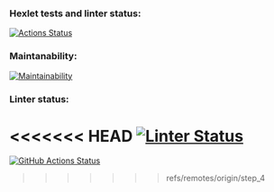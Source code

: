 ### Hexlet tests and linter status:
[![Actions Status](https://github.com/alekseifeniuk/python-project-lvl1/workflows/hexlet-check/badge.svg)](https://github.com/alekseifeniuk/python-project-lvl1/actions)

### Maintanability:
[![Maintainability](https://api.codeclimate.com/v1/badges/a99a88d28ad37a79dbf6/maintainability)](https://codeclimate.com/github/codeclimate/codeclimate/maintainability)

### Linter status:
<<<<<<< HEAD
[![Linter Status](https://github.com/alekseifeniuk/python-project-lvl1/actions/workflows/lint.yml/badge.svg)](https://github.com/alekseifeniuk/python-project-lvl1/actions)
=======
[![GitHub Actions Status](https://github.com/alekseifeniuk/python-project-lvl1/actions/workflows/project-build/badge.svg)](https://github.com/alekseifeniuk/python-project-lvl1/actions)
>>>>>>> refs/remotes/origin/step_4
